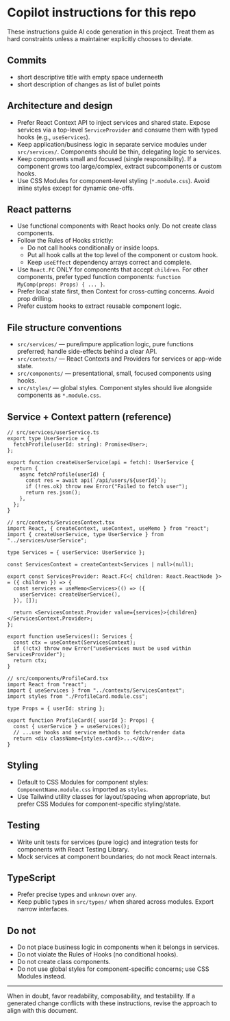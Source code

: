 # Copilot instructions for this repo

These instructions guide AI code generation in this project. Treat them as hard constraints unless a maintainer explicitly chooses to deviate.

## Commits
- short descriptive title with empty space underneeth
- short description of changes as list of bullet points

## Architecture and design
- Prefer React Context API to inject services and shared state. Expose services via a top-level `ServiceProvider` and consume them with typed hooks (e.g., `useServices`).
- Keep application/business logic in separate service modules under `src/services/`. Components should be thin, delegating logic to services.
- Keep components small and focused (single responsibility). If a component grows too large/complex, extract subcomponents or custom hooks.
- Use CSS Modules for component-level styling (`*.module.css`). Avoid inline styles except for dynamic one-offs.

## React patterns
- Use functional components with React hooks only. Do not create class components.
- Follow the Rules of Hooks strictly:
  - Do not call hooks conditionally or inside loops.
  - Put all hook calls at the top level of the component or custom hook.
  - Keep `useEffect` dependency arrays correct and complete.
- Use `React.FC` ONLY for components that accept `children`. For other components, prefer typed function components: `function MyComp(props: Props) { ... }`.
- Prefer local state first, then Context for cross-cutting concerns. Avoid prop drilling.
- Prefer custom hooks to extract reusable component logic.

## File structure conventions
- `src/services/` — pure/impure application logic, pure functions preferred; handle side-effects behind a clear API.
- `src/contexts/` — React Contexts and Providers for services or app-wide state.
- `src/components/` — presentational, small, focused components using hooks.
- `src/styles/` — global styles. Component styles should live alongside components as `*.module.css`.

## Service + Context pattern (reference)

```tsx
// src/services/userService.ts
export type UserService = {
  fetchProfile(userId: string): Promise<User>;
};

export function createUserService(api = fetch): UserService {
  return {
    async fetchProfile(userId) {
      const res = await api(`/api/users/${userId}`);
      if (!res.ok) throw new Error("Failed to fetch user");
      return res.json();
    },
  };
}
```

```tsx
// src/contexts/ServicesContext.tsx
import React, { createContext, useContext, useMemo } from "react";
import { createUserService, type UserService } from "../services/userService";

type Services = { userService: UserService };

const ServicesContext = createContext<Services | null>(null);

export const ServicesProvider: React.FC<{ children: React.ReactNode }> = ({ children }) => {
  const services = useMemo<Services>(() => ({
    userService: createUserService(),
  }), []);

  return <ServicesContext.Provider value={services}>{children}</ServicesContext.Provider>;
};

export function useServices(): Services {
  const ctx = useContext(ServicesContext);
  if (!ctx) throw new Error("useServices must be used within ServicesProvider");
  return ctx;
}
```

```tsx
// src/components/ProfileCard.tsx
import React from "react";
import { useServices } from "../contexts/ServicesContext";
import styles from "./ProfileCard.module.css";

type Props = { userId: string };

export function ProfileCard({ userId }: Props) {
  const { userService } = useServices();
  // ...use hooks and service methods to fetch/render data
  return <div className={styles.card}>...</div>;
}
```

## Styling
- Default to CSS Modules for component styles: `ComponentName.module.css` imported as `styles`.
- Use Tailwind utility classes for layout/spacing when appropriate, but prefer CSS Modules for component-specific styling/state.

## Testing
- Write unit tests for services (pure logic) and integration tests for components with React Testing Library.
- Mock services at component boundaries; do not mock React internals.

## TypeScript
- Prefer precise types and `unknown` over `any`.
- Keep public types in `src/types/` when shared across modules. Export narrow interfaces.

## Do not
- Do not place business logic in components when it belongs in services.
- Do not violate the Rules of Hooks (no conditional hooks).
- Do not create class components.
- Do not use global styles for component-specific concerns; use CSS Modules instead.

---

When in doubt, favor readability, composability, and testability. If a generated change conflicts with these instructions, revise the approach to align with this document.

